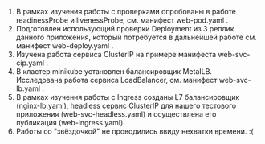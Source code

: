 1. В рамках изучения работы с проверками опробованы в работе readinessProbe и livenessProbe, см. манифест web-pod.yaml .
2. Подготовлен использующий проверки Deployment из 3 реплик данного приложения, который потребуется в дальнейшей работе см. манифест web-deploy.yaml .
3. Изучена работа сервиса ClusterIP на примере манифеста web-svc-cip.yaml .
4. В кластер minikube установлен балансировщик MetaILB. Исследована работа сервиса LoadBalancer, см. манифест web-svc-lb.yaml .
5. В рамках изучения работы с Ingress созданы L7 балансировщик (nginx-lb.yaml), headless сервис ClusterIP для нашего тестового приложения (web-svc-headless.yaml) и осуществлена его публикация (web-ingress.yaml).
6. Работы со "звёздочкой" не проводились ввиду нехватки времени. :(

